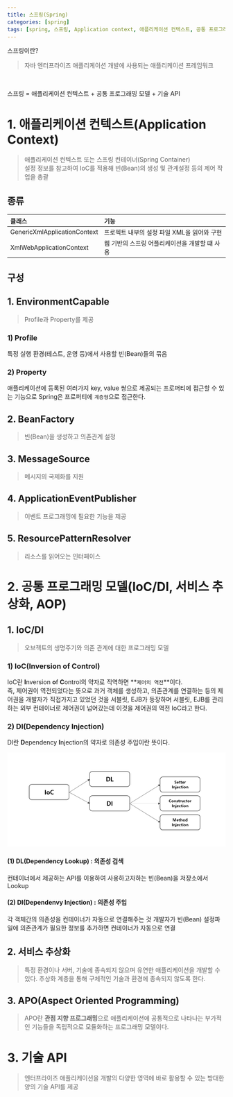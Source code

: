 ```yaml
---
title: 스프링(Spring)
categories: [spring]
tags: [spring, 스프링, Application context, 애플리케이션 컨텍스트, 공통 프로그래밍 모델, Ioc/DI, 서비스 추상화, AOP, 기술 API]
---
```


<span class="title">스프링이란?</span><br>
> <span class="title-sub-cont">자바 엔터프라이즈 애플리케이션 개발에 사용되는 애플리케이션 프레임워크</span>


<br>
<p class="strong-red center">스프링 = 애플리케이션 컨텍스트 + 공통 프로그래밍 모델 + 기술 API</p>

# 1. 애플리케이션 컨텍스트(Application Context)
> 애플리케이션 컨텍스트 또는 스프링 컨테이너(Spring Container)<br>
설정 정보를 참고하여 IoC를 적용해 빈(Bean)의 생성 및 관계설정 등의 제어 작업을 총괄


## 종류

| 클래스                            | 기능                                                  |
|:----------------------------------|:------------------------------------------------------|
| GenericXmlApplicationContext      | 프로젝트 내부의 설정 파일 XML을 읽어와 구현           |
| XmlWebApplicationContext          | 웹 기반의 스프링 어플리케이션을 개발할 떄 사용        |


## 구성

## 1. EnvironmentCapable
> Profile과 Property를 제공

### 1) Profile
특정 실행 환경(테스트, 운영 등)에서 사용할 빈(Bean)들의 묶음

### 2) Property  
애플리케이션에 등록된 여러가지 key, value 쌍으로 제공되는 프로퍼티에 접근할 수 있는 기능으로 Spring은 프로퍼티에 `계층형`으로 접근한다.  

## 2. BeanFactory    
> 빈(Bean)을 생성하고 의존관계 설정

## 3. MessageSource    
> 메시지의 국제화를 지원

## 4. ApplicationEventPublisher  
> 이벤트 프로그래밍에 필요한 기능을 제공

## 5. ResourcePatternResolver    
> 리소스를 읽어오는 인터페이스


# 2. 공통 프로그래밍 모델(IoC/DI, 서비스 추상화, AOP)

## 1. IoC/DI
> 오브젝트의 생명주기와 의존 관계에 대한 프로그래밍 모델

### 1) IoC(Inversion of Control)
IoC란 **I**nversion **o**f **C**ontrol의 약자로 직역하면 **`제어의 역전`**이다.    
즉, 제어권이 역전되었다는 뜻으로 과거 객체를 생성하고, 의존관계를 연결하는 등의 제어권을 개발자가 직접가지고 있었던 것을 서블릿, EJB가 등장하며 서블릿, EJB를 관리하는 외부 컨테이너로 제어권이 넘어갔는데 이것을 제어권의 역전 IoC라고 한다.

### 2) DI(Dependency Injection)
DI란 **D**ependency **I**njection의 약자로 의존성 주입이란 뜻이다.

![Desktop View](/assets/img/file/blog/java/ioc.PNG)


#### (1) DL(Dependency Lookup) : 의존성 검색
컨테이너에서 제공하는 API를 이용하여 사용하고자하는 빈(Bean)을 저장소에서 Lookup

#### (2) DI(Dependenvy Injection) : 의존성 주입
각 객체간의 의존성을 컨테이너가 자동으로 연결해주는 것
개발자가 빈(Bean) 설정파일에 의존관계가 필요한 정보를 추가하면 컨테이너가 자동으로 연결

## 2. 서비스 추상화
> 특정 환경이나 서버, 기술에 종속되지 않으며 유연한 애플리케이션을 개발할 수 있다.
추상화 계층을 통해 구체적인 기술과 환경에 종속되지 않도록 한다.

## 3. APO(Aspect Oriented Programming)
> APO란 **관점 지향 프로그래밍**으로 애플리케이션에 공통적으로 나타나는 부가적인 기능들을 독립적으로 모듈화하는 프로그래밍 모델이다.


# 3. 기술 API
>엔터프라이즈 애플리케이션을 개발의 다양한 영역에 바로 활용할 수 있는 방대한 양의 기술 API를 제공

